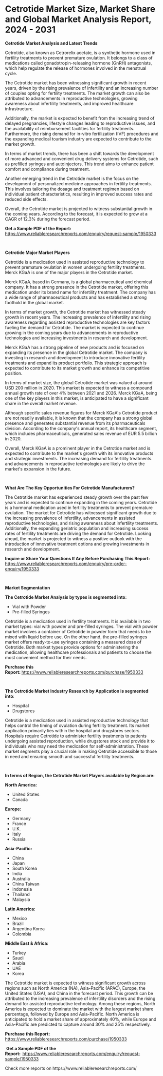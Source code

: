 <p><h1>Cetrotide Market Size, Market Share and Global Market Analysis Report, 2024 - 2031</h1></p><p><strong>Cetrotide Market Analysis and Latest Trends</strong></p>
<p><p>Cetrotide, also known as Cetrorelix acetate, is a synthetic hormone used in fertility treatments to prevent premature ovulation. It belongs to a class of medications called gonadotropin-releasing hormone (GnRH) antagonists, which help regulate the release of hormones involved in the menstrual cycle.</p><p>The Cetrotide market has been witnessing significant growth in recent years, driven by the rising prevalence of infertility and an increasing number of couples opting for fertility treatments. The market growth can also be attributed to advancements in reproductive technologies, growing awareness about infertility treatments, and improved healthcare infrastructure.</p><p>Additionally, the market is expected to benefit from the increasing trend of delayed pregnancies, lifestyle changes leading to reproductive issues, and the availability of reimbursement facilities for fertility treatments. Furthermore, the rising demand for in-vitro fertilization (IVF) procedures and the expanding medical tourism industry are expected to contribute to the market growth.</p><p>In terms of market trends, there has been a shift towards the development of more advanced and convenient drug delivery systems for Cetrotide, such as prefilled syringes and autoinjectors. This trend aims to enhance patient comfort and compliance during treatment.</p><p>Another emerging trend in the Cetrotide market is the focus on the development of personalized medicine approaches in fertility treatments. This involves tailoring the dosage and treatment regimen based on individual patient characteristics, resulting in improved success rates and reduced side effects.</p><p>Overall, the Cetrotide market is projected to witness substantial growth in the coming years. According to the forecast, it is expected to grow at a CAGR of 12.3% during the forecast period.</p></p>
<p><strong>Get a Sample PDF of the Report:&nbsp;</strong> <a href="https://www.reliableresearchreports.com/enquiry/request-sample/1950333">https://www.reliableresearchreports.com/enquiry/request-sample/1950333</a></p>
<p>&nbsp;</p>
<p><strong>Cetrotide Major Market Players</strong></p>
<p><p>Cetrotide is a medication used in assisted reproductive technology to prevent premature ovulation in women undergoing fertility treatments. Merck KGaA is one of the major players in the Cetrotide market.</p><p>Merck KGaA, based in Germany, is a global pharmaceutical and chemical company. It has a strong presence in the Cetrotide market, offering this medication under its brand name for infertility treatment. The company has a wide range of pharmaceutical products and has established a strong foothold in the global market.</p><p>In terms of market growth, the Cetrotide market has witnessed steady growth in recent years. The increasing prevalence of infertility and rising awareness regarding assisted reproductive technologies are key factors fueling the demand for Cetrotide. The market is expected to continue growing in the coming years due to advancements in reproductive technologies and increasing investments in research and development.</p><p>Merck KGaA has a strong pipeline of new products and is focused on expanding its presence in the global Cetrotide market. The company is investing in research and development to introduce innovative fertility treatments and expand its product portfolio. This strategic approach is expected to contribute to its market growth and enhance its competitive position.</p><p>In terms of market size, the global Cetrotide market was valued at around USD 200 million in 2020. This market is expected to witness a compound annual growth rate of over 4% between 2021 and 2026. Merck KGaA, being one of the key players in this market, is anticipated to have a significant share in the overall market revenue.</p><p>Although specific sales revenue figures for Merck KGaA's Cetrotide product are not readily available, it is known that the company has a strong global presence and generates substantial revenue from its pharmaceuticals division. According to the company's annual report, its healthcare segment, which includes pharmaceuticals, generated sales revenue of EUR 5.5 billion in 2020.</p><p>Overall, Merck KGaA is a prominent player in the Cetrotide market and is expected to contribute to the market's growth with its innovative products and strategic investments. The increasing demand for fertility treatments and advancements in reproductive technologies are likely to drive the market's expansion in the future.</p></p>
<p>&nbsp;</p>
<p><strong>What Are The Key Opportunities For Cetrotide Manufacturers?</strong></p>
<p><p>The Cetrotide market has experienced steady growth over the past few years and is expected to continue expanding in the coming years. Cetrotide is a hormonal medication used in fertility treatments to prevent premature ovulation. The market for Cetrotide has witnessed significant growth due to the increasing prevalence of infertility, advancements in assisted reproductive technologies, and rising awareness about infertility treatments. Additionally, the expanding geriatric population and increasing success rates of fertility treatments are driving the demand for Cetrotide. Looking ahead, the market is projected to witness a positive outlook with the introduction of innovative treatment options and growing investments in research and development.</p></p>
<p><strong>Inquire or Share Your Questions If Any Before Purchasing This Report:</strong> <a href="https://www.reliableresearchreports.com/enquiry/pre-order-enquiry/1950333">https://www.reliableresearchreports.com/enquiry/pre-order-enquiry/1950333</a></p>
<p>&nbsp;</p>
<p><strong>Market Segmentation</strong></p>
<p><strong>The Cetrotide Market Analysis by types is segmented into:</strong></p>
<p><ul><li>Vial with Powder</li><li>Pre-filled Syringes</li></ul></p>
<p><p>Cetrotide is a medication used in fertility treatments. It is available in two market types: vial with powder and pre-filled syringes. The vial with powder market involves a container of Cetrotide in powder form that needs to be mixed with liquid before use. On the other hand, the pre-filled syringes market offers ready-to-use syringes containing a measured dose of Cetrotide. Both market types provide options for administering the medication, allowing healthcare professionals and patients to choose the most convenient method for their needs.</p></p>
<p><strong>Purchase this Report:&nbsp;</strong><a href="https://www.reliableresearchreports.com/purchase/1950333">https://www.reliableresearchreports.com/purchase/1950333</a></p>
<p>&nbsp;</p>
<p><strong>The Cetrotide Market Industry Research by Application is segmented into:</strong></p>
<p><ul><li>Hospital</li><li>Drugstores</li></ul></p>
<p><p>Cetrotide is a medication used in assisted reproductive technology that helps control the timing of ovulation during fertility treatment. Its market application primarily lies within the hospital and drugstores sectors. Hospitals require Cetrotide to administer fertility treatments to patients undergoing assisted reproduction, while drugstores stock and provide it to individuals who may need the medication for self-administration. These market segments play a crucial role in making Cetrotide accessible to those in need and ensuring smooth and successful fertility treatments.</p></p>
<p>&nbsp;</p>
<p><strong>In terms of Region, the Cetrotide Market Players available by Region are:</strong></p>
<p>
    <p> <strong> North America: </strong>
        <ul>
            <li>United States</li>
            <li>Canada</li>
        </ul>
        </p> 
    <p> <strong> Europe: </strong>
        <ul>
            <li>Germany</li>
            <li>France</li>
            <li>U.K.</li>
            <li>Italy</li>
            <li>Russia</li>
        </ul>
        </p> 
    <p> <strong> Asia-Pacific: </strong>
        <ul>
            <li>China</li>
            <li>Japan</li>
            <li>South Korea</li>
            <li>India</li>
            <li>Australia</li>
            <li>China Taiwan</li>
            <li>Indonesia</li>
            <li>Thailand</li>
            <li>Malaysia</li>
        </ul>
        </p> 
    <p> <strong> Latin America: </strong>
        <ul>
            <li>Mexico</li>
            <li>Brazil</li>
            <li>Argentina Korea</li>
            <li>Colombia</li>
        </ul>
        </p> 
    <p> <strong> Middle East & Africa: </strong>
        <ul>
            <li>Turkey</li>
            <li>Saudi</li>
            <li>Arabia</li>
            <li>UAE</li>
            <li>Korea</li>
        </ul>
    </p>
    </p>
<p><p>The Cetrotide market is expected to witness significant growth across regions such as North America (NA), Asia-Pacific (APAC), Europe, the United States (USA), and China in the forecast period. This growth can be attributed to the increasing prevalence of infertility disorders and the rising demand for assisted reproductive technology. Among these regions, North America is expected to dominate the market with the largest market share percentage, followed by Europe and Asia-Pacific. North America is anticipated to hold a market share of approximately 40%, while Europe and Asia-Pacific are predicted to capture around 30% and 25% respectively.</p></p>
<p><strong>Purchase this Report: </strong><a href="https://www.reliableresearchreports.com/purchase/1950333">https://www.reliableresearchreports.com/purchase/1950333</a></p>
<p>&nbsp;<strong>Get a Sample PDF of the Report:&nbsp;&nbsp;</strong><a href="https://www.reliableresearchreports.com/enquiry/request-sample/1950333">https://www.reliableresearchreports.com/enquiry/request-sample/1950333</a></p>
<p><strong></strong></p>
<p>Check more reports on https://www.reliableresearchreports.com/</p>